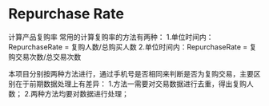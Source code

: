 # Repurchase Rate
计算产品复购率
常用的计算复购率的方法有两种：
  1.单位时间内：RepurchaseRate = 复购人数/总购买人数
  2.单位时间内：RepurchaseRate = 复购交易次数/总交易次数

本项目分别按两种方法进行，通过手机号是否相同来判断是否为复购交易，主要区别在于前期数据处理上有差异：
  1.方法一需要对交易数据进行去重，得出复购人数；
  2.两种方法均要对数据进行处理；
  
